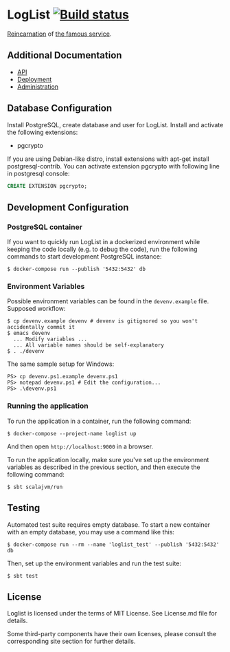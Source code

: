 LogList [![Build status][build-status]][travis]
=======

[Reincarnation][loglist] of [the famous service][loglist-original].

Additional Documentation
------------------------

- [API][docs-api]
- [Deployment][docs-deployment]
- [Administration][docs-admin]

Database Configuration
----------------------

Install PostgreSQL, create database and user for LogList. Install and
activate the following extensions:

* pgcrypto

If you are using Debian-like distro, install extensions with apt-get install postgresql-contrib.
You can activate extension pgcrypto with following line in postgresql console:
```SQL
CREATE EXTENSION pgcrypto;
```

Development Configuration
-------------------------

### PostgreSQL container

If you want to quickly run LogList in a dockerized environment while keeping the
code locally (e.g. to debug the code), run the following commands to start
development PostgreSQL instance:

```console
$ docker-compose run --publish '5432:5432' db
```

### Environment Variables

Possible environment variables can be found in the `devenv.example`
file. Supposed workflow:

    $ cp devenv.example devenv # devenv is gitignored so you won't accidentally commit it
    $ emacs devenv
      ... Modify variables ...
      ... All variable names should be self-explanatory
    $ . ./devenv

The same sample setup for Windows:

    PS> cp devenv.ps1.example devenv.ps1
    PS> notepad devenv.ps1 # Edit the configuration...
    PS> .\devenv.ps1

### Running the application

To run the application in a container, run the following command:

```console
$ docker-compose --project-name loglist up
```

And then open `http://localhost:9000` in a browser.

To run the application locally, make sure you've set up the environment
variables as described in the previous section, and then execute the following
command:

```console
$ sbt scalajvm/run
```

Testing
-------

Automated test suite requires empty database. To start a new container with an
empty database, you may use a command like this:

```console
$ docker-compose run --rm --name 'loglist_test' --publish '5432:5432' db
```

Then, set up the environment variables and run the test suite:

```console
$ sbt test
```

License
-------

Loglist is licensed under the terms of MIT License. See License.md file for
details.

Some third-party components have their own licenses, please consult the
corresponding site section for further details.

[docs-admin]: docs/Admin.md
[docs-api]: docs/API.md
[docs-deployment]: docs/Deployment.md

[loglist]: https://www.loglist.xyz/
[loglist-original]: http://loglist.ru/
[travis]: https://travis-ci.org/codingteam/loglist

[build-status]: https://travis-ci.org/codingteam/loglist.png?branch=master
